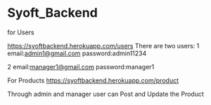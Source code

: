 # Syoft_Backend

for Users

https://syoftbackend.herokuapp.com/users
There are two users:
1  email:admin1@gmail.com
   password:admin11234
   
2  email:manager1@gmail.com
   password:manager1
   
For Products
https://syoftbackend.herokuapp.com/product

Through admin and manager user can Post and Update the Product
